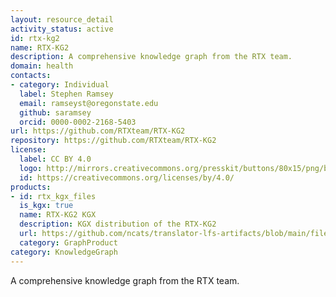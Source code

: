 ```yaml
---
layout: resource_detail
activity_status: active
id: rtx-kg2
name: RTX-KG2
description: A comprehensive knowledge graph from the RTX team.
domain: health
contacts:
- category: Individual
  label: Stephen Ramsey
  email: ramseyst@oregonstate.edu
  github: saramsey
  orcid: 0000-0002-2168-5403
url: https://github.com/RTXteam/RTX-KG2
repository: https://github.com/RTXteam/RTX-KG2
license:
  label: CC BY 4.0
  logo: http://mirrors.creativecommons.org/presskit/buttons/80x15/png/by.png
  id: https://creativecommons.org/licenses/by/4.0/
products:
- id: rtx_kgx_files
  is_kgx: true
  name: RTX-KG2 KGX
  description: KGX distribution of the RTX-KG2
  url: https://github.com/ncats/translator-lfs-artifacts/blob/main/files/
  category: GraphProduct
category: KnowledgeGraph
---
```


A comprehensive knowledge graph from the RTX team.
